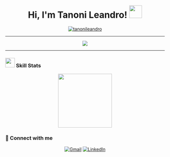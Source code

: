 <h1 align="center">
Hi, I'm Tanoni Leandro!
	<a href="https://github.com/tanonileandro" target="_self">
		<img src = "https://github.com/7oSkaaa/7oSkaaa/blob/main/Images/about_me.gif?raw=true" width = 40px>
	</a>
</h1>
<p align="center">
	<a href="https://github.com/tanonileandro">
		<img src="https://komarev.com/ghpvc/?username=tanonileandro&label=Profile%20views&color=0e75b6&style=flat" alt="tanonileandro" />
	</a>
</p>

<hr/>
<p align="center">
	<a href="https://github.com/tanonileandro">
		<img src="https://readme-typing-svg.herokuapp.com?lines=Programming+Technical+Student;Developer+Freelancer;Always%20learning%20new%20things&center=true&width=380&height=45">
	</a>
</p>
<hr/>

### <a href="https://github.com/tanonileandro"><img src="https://www.blumbergdigital.com/wp-content/uploads/2020/10/stats-graphic-statistics-business-512.png" width="30"></a> Skill Stats
<p align="center">
<a href="https://github.com/tanonileandro">
  <img height="170em" src="https://github-readme-stats-eight-theta.vercel.app/api/top-langs/?username=tanonileandro&layout=compact&langs_count=8&theme=dark"/>
</a>
</p>

### 🤝 Connect with me
<p align="center">
	<a href="mailto:tanoni44@gmail.com"><img img src="https://img.shields.io/badge/gmail-%23EA4335.svg?style=plastic&logo=gmail&logoColor=white" alt="Gmail"/></a>
	<a href="https://www.linkedin.com/in/leandro-tanoni/"><img src="https://img.shields.io/badge/linkedin-%230A66C2.svg?style=plastic&logo=linkedin&logoColor=white" alt="LinkedIn"/></a>
</p>
